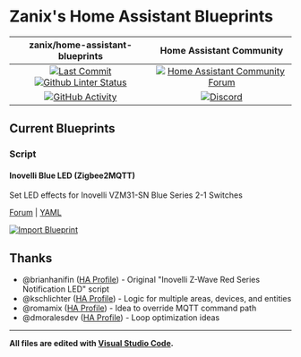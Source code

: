 # Zanix's Home Assistant Blueprints

| zanix/home-assistant-blueprints | Home Assistant Community |
| :---: | :---: |
| [![Last Commit][github-last-commit]][github-main] [![Github Linter Status][github-linter-status-shield]][github-linter-status] | [![Home Assistant Community Forum][forum-shield]][forum] |
| [![GitHub Activity][commits-shield]][commits] | [![Discord][discord-shield]][discord] |

## Current Blueprints

### Script

#### Inovelli Blue LED (Zigbee2MQTT)

Set LED effects for Inovelli VZM31-SN Blue Series 2-1 Switches

[Forum](https://community.home-assistant.io/t/z2m-inovelli-blue-series-switch-led-notification-script-vzm31-sn-vzm35-sn/489620)
 | [YAML](https://github.com/zanix/home-assistant-blueprints/blob/main/script/inovelli_blue_led_zigbee2mqtt.yaml)

[![Import Blueprint][blueprint-import]](https://my.home-assistant.io/redirect/blueprint_import/?blueprint_url=https%3A%2F%2Fgithub.com%2Fzanix%2Fhome-assistant-blueprints%2Fblob%2Fmain%2Fscript%2Finovelli_blue_led_zigbee2mqtt.yaml)

## Thanks

- @brianhanifin ([HA Profile](https://community.home-assistant.io/u/brianhanifin)) - Original "Inovelli Z-Wave Red Series Notification LED" script
- @kschlichter ([HA Profile](https://community.home-assistant.io/u/kschlichter)) - Logic for multiple areas, devices, and entities
- @romamix ([HA Profile](https://community.home-assistant.io/u/romamix)) - Idea to override MQTT command path
- @dmoralesdev ([HA Profile](https://community.home-assistant.io/u/diegomorales17)) - Loop optimization ideas

---

**All files are edited with [Visual Studio Code](https://code.visualstudio.com).**

[github-linter-status-shield]: https://img.shields.io/github/actions/workflow/status/zanix/home-assistant-blueprints/linters.yaml?branch=main&style=flat-square&label=linters&logo=github-actions&logoColor=838B95
[github-linter-status]: https://github.com/zanix/home-assistant-blueprints/actions/workflows/linters.yaml

[github-last-commit]: https://img.shields.io/github/last-commit/zanix/home-assistant-blueprints/main?style=flat-square&logo=github&logoColor=838B95
[github-main]: https://github.com/zanix/home-assistant-blueprints/commits/main

[commits-shield]: https://img.shields.io/github/commit-activity/m/zanix/home-assistant-blueprints/main?style=flat-square&logo=github&logoColor=838B95
[commits]: https://github.com/zanix/home-assistant-blueprints/commits/main

[forum-shield]: https://img.shields.io/discourse/topics?style=flat-square&label=community&logo=discourse&color=46B4ED&logoColor=46B4ED&server=https%3A%2F%2Fcommunity.home-assistant.io
[forum]: https://community.home-assistant.io

[discord-shield]: https://img.shields.io/discord/330944238910963714?style=flat-square&color=7289da&label=discord&logo=discord
[discord]: https://discord.gg/c5DvZ4e

[blueprint-import]: https://my.home-assistant.io/badges/blueprint_import.svg
